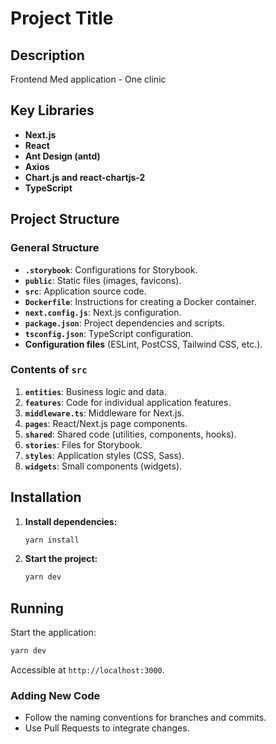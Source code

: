 
# Project Title

## Description

Frontend Med application - One clinic 

## Key Libraries

- **Next.js**
- **React**
- **Ant Design (antd)**
- **Axios**
- **Chart.js and react-chartjs-2**
- **TypeScript**

## Project Structure

### General Structure

- **`.storybook`**: Configurations for Storybook.
- **`public`**: Static files (images, favicons).
- **`src`**: Application source code.
- **`Dockerfile`**: Instructions for creating a Docker container.
- **`next.config.js`**: Next.js configuration.
- **`package.json`**: Project dependencies and scripts.
- **`tsconfig.json`**: TypeScript configuration.
- **Configuration files** (ESLint, PostCSS, Tailwind CSS, etc.).

### Contents of `src`

1. **`entities`**: Business logic and data.
2. **`features`**: Code for individual application features.
3. **`middleware.ts`**: Middleware for Next.js.
4. **`pages`**: React/Next.js page components.
5. **`shared`**: Shared code (utilities, components, hooks).
6. **`stories`**: Files for Storybook.
7. **`styles`**: Application styles (CSS, Sass).
8. **`widgets`**: Small components (widgets).

## Installation

1. **Install dependencies:**
   ```bash
   yarn install
   ```
2. **Start the project:**
   ```bash
   yarn dev
   ```

## Running

Start the application:
```bash
yarn dev
```
Accessible at `http://localhost:3000`.


### Adding New Code

- Follow the naming conventions for branches and commits.
- Use Pull Requests to integrate changes.

